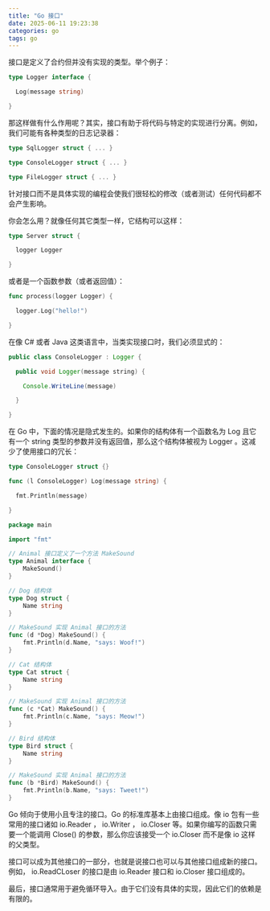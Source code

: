 ```yaml
---
title: "Go 接口"
date: 2025-06-11 19:23:38
categories: go
tags: go
---
```


接口是定义了合约但并没有实现的类型。举个例子：

``` go
type Logger interface {

  Log(message string)

}
```

那这样做有什么作用呢？其实，接口有助于将代码与特定的实现进行分离。例如，我们可能有各种类型的日志记录器：

``` go
type SqlLogger struct { ... }

type ConsoleLogger struct { ... }

type FileLogger struct { ... }
```

针对接口而不是具体实现的编程会使我们很轻松的修改（或者测试）任何代码都不会产生影响。

你会怎么用？就像任何其它类型一样，它结构可以这样：

``` go
type Server struct {

  logger Logger

}
```

或者是一个函数参数（或者返回值）：

``` go
func process(logger Logger) {

  logger.Log("hello!")

}
```

在像 C# 或者 Java 这类语言中，当类实现接口时，我们必须显式的：

``` java
public class ConsoleLogger : Logger {

  public void Logger(message string) {

    Console.WriteLine(message)

  }

}
```

在 Go 中，下面的情况是隐式发生的。如果你的结构体有一个函数名为 Log 且它有一个 string 类型的参数并没有返回值，那么这个结构体被视为 Logger 。这减少了使用接口的冗长：

``` go
type ConsoleLogger struct {}

func (l ConsoleLogger) Log(message string) {

  fmt.Println(message)

}
```

``` go
package main

import "fmt"

// Animal 接口定义了一个方法 MakeSound
type Animal interface {
    MakeSound()
}

// Dog 结构体
type Dog struct {
    Name string
}

// MakeSound 实现 Animal 接口的方法
func (d *Dog) MakeSound() {
    fmt.Println(d.Name, "says: Woof!")
}

// Cat 结构体
type Cat struct {
    Name string
}

// MakeSound 实现 Animal 接口的方法
func (c *Cat) MakeSound() {
    fmt.Println(c.Name, "says: Meow!")
}

// Bird 结构体
type Bird struct {
    Name string
}

// MakeSound 实现 Animal 接口的方法
func (b *Bird) MakeSound() {
    fmt.Println(b.Name, "says: Tweet!")
}
```

Go 倾向于使用小且专注的接口。Go 的标准库基本上由接口组成。像 io 包有一些常用的接口诸如 io.Reader ， io.Writer ， io.Closer 等。如果你编写的函数只需要一个能调用 Close() 的参数，那么你应该接受一个 io.Closer 而不是像 io 这样的父类型。

接口可以成为其他接口的一部分，也就是说接口也可以与其他接口组成新的接口。例如， io.ReadCLoser 的接口是由 io.Reader 接口和 io.Closer 接口组成的。

最后，接口通常用于避免循环导入。由于它们没有具体的实现，因此它们的依赖是有限的。

